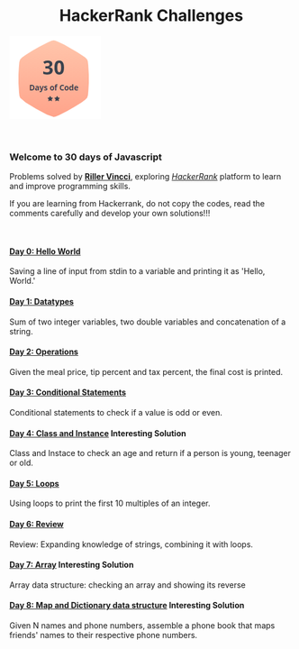 # <h1 align="center"> HackerRank Challenges</align>

![](image.png)

<br />

### Welcome to 30 days of Javascript

Problems solved by [**Riller Vincci**](https://www.hackerrank.com/rillervincci), exploring [_HackerRank_](https://www.hackerrank.com/) platform to learn and improve programming skills.

If you are learning from Hackerrank, do not copy the codes, read the comments carefully and develop your own solutions!!!

<br />

#### [Day 0: Hello World](day0.js)

Saving a line of input from stdin to a variable and printing it as 'Hello, World.'

#### [Day 1: Datatypes](day1.js)

Sum of two integer variables, two double variables and concatenation of a string.

#### [Day 2: Operations](day2.js)

Given the meal price, tip percent and tax percent, the final cost is printed.

#### [Day 3: Conditional Statements](day3.js)

Conditional statements to check if a value is odd or even.

#### [Day 4: Class and Instance](day4.js) **Interesting Solution**

Class and Instace to check an age and return if a person is young, teenager or old.

#### [Day 5: Loops](day5.js)

Using loops to print the first 10 multiples of an integer.

#### [Day 6: Review](day6.js)

Review: Expanding knowledge of strings, combining it with loops.

#### [Day 7: Array](day7.js) **Interesting Solution**

Array data structure: checking an array and showing its reverse

#### [Day 8: Map and Dictionary data structure](day8.js) **Interesting Solution**

Given N names and phone numbers, assemble a phone book that maps friends' names to their respective phone numbers.
